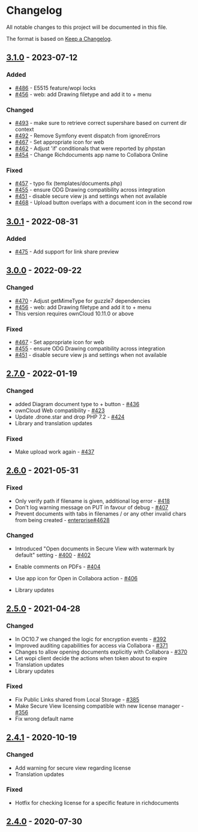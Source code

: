 # Changelog

All notable changes to this project will be documented in this file.

The format is based on [Keep a Changelog](http://keepachangelog.com/en/1.0.0/).

## [3.1.0] - 2023-07-12

### Added

- [#486](https://github.com/owncloud/richdocuments/pull/486) - E5515 feature/wopi locks
- [#456](https://github.com/owncloud/richdocuments/pull/456) - web: add Drawing filetype and add it to + menu

### Changed

- [#493](https://github.com/owncloud/richdocuments/pull/493) - make sure to retrieve correct supershare based on current dir context
- [#492](https://github.com/owncloud/richdocuments/pull/492) - Remove Symfony event dispatch from ignoreErrors
- [#467](https://github.com/owncloud/richdocuments/pull/467) - Set appropriate icon for web
- [#462](https://github.com/owncloud/richdocuments/pull/462) - Adjust 'if' conditionals that were reported by phpstan
- [#454](https://github.com/owncloud/richdocuments/pull/454) - Change Richdocuments app name to Collabora Online

### Fixed

- [#457](https://github.com/owncloud/richdocuments/pull/457) - typo fix (templates/documents.php)
- [#455](https://github.com/owncloud/richdocuments/pull/455) - ensure ODG Drawing compatibility across integration
- [#451](https://github.com/owncloud/richdocuments/pull/451) - disable secure view js and settings when not available
- [#468](https://github.com/owncloud/richdocuments/pull/468) - Upload button overlaps with a document icon in the second row


## [3.0.1] - 2022-08-31

### Added

- [#475](https://github.com/owncloud/richdocuments/pull/475) - Add support for link share preview 


## [3.0.0] - 2022-09-22

### Changed

- [#470](https://github.com/owncloud/richdocuments/pull/470) - Adjust getMimeType for guzzle7 dependencies
- [#456](https://github.com/owncloud/richdocuments/pull/456) - web: add Drawing filetype and add it to + menu
- This version requires ownCloud 10.11.0 or above

### Fixed

- [#467](https://github.com/owncloud/richdocuments/pull/467) - Set appropriate icon for web
- [#455](https://github.com/owncloud/richdocuments/pull/455) - ensure ODG Drawing compatibility across integration
- [#451](https://github.com/owncloud/richdocuments/pull/451) - disable secure view js and settings when not available


## [2.7.0] - 2022-01-19

### Changed

- added Diagram document type to + button - [#436](https://github.com/owncloud/richdocuments/pull/436)
- ownCloud Web compatibility - [#423](https://github.com/owncloud/richdocuments/pull/423)
- Update .drone.star and drop PHP 7.2 - [#424](https://github.com/owncloud/richdocuments/pull/424)
- Library and translation updates

### Fixed

- Make upload work again - [#437](https://github.com/owncloud/richdocuments/pull/437)

## [2.6.0] - 2021-05-31

### Fixed

- Only verify path if filename is given, additional log error - [#418](https://github.com/owncloud/richdocuments/pull/418)
- Don't log warning message on PUT in favour of debug - [#407](https://github.com/owncloud/richdocuments/pull/407)
- Prevent documents with tabs in filenames / or any other invalid chars from being created - [enterprise#4628](https://github.com/owncloud/enterprise/issues/4628)

### Changed

- Introduced "Open documents in Secure View with watermark by default" setting - [#400](https://github.com/owncloud/richdocuments/pull/400) - [#402](https://github.com/owncloud/richdocuments/pull/402)
- Enable comments on PDFs - [#404](https://github.com/owncloud/richdocuments/pull/404)
- Use app icon for Open in Collabora action - [#406](https://github.com/owncloud/richdocuments/pull/406)


- Library updates


## [2.5.0] - 2021-04-28

### Changed

- In OC10.7 we changed the logic for encryption events -  [#392](https://github.com/owncloud/richdocuments/pull/392)
- Improved auditing capabilities for access via Collabora - [#371](https://github.com/owncloud/richdocuments/pull/371)
- Changes to allow opening documents explicitly with Collabora - [#370](https://github.com/owncloud/richdocuments/pull/370)
- Let wopi client decide the actions when token about to expire
- Translation updates
- Library updates

### Fixed
- Fix Public Links shared from Local Storage - [#385](https://github.com/owncloud/richdocuments/pull/385)
- Make Secure View licensing compatible with new license manager - [#356](https://github.com/owncloud/richdocuments/pull/356)
- Fix wrong default name


## [2.4.1] - 2020-10-19

### Changed
- Add warning for secure view regarding license
- Translation updates

### Fixed
- Hotfix for checking license for a specific feature in richdocuments


## [2.4.0] - 2020-07-30


[Unreleased]: https://github.com/owncloud/guests/compare/v3.1.0...master
[3.1.0]: https://github.com/owncloud/guests/compare/v3.0.1...v3.1.0
[3.0.1]: https://github.com/owncloud/guests/compare/v3.0.0...v3.0.1
[3.0.0]: https://github.com/owncloud/guests/compare/v2.7.0...v3.0.0
[2.7.0]: https://github.com/owncloud/guests/compare/v2.6.0...v2.7.0
[2.6.0]: https://github.com/owncloud/guests/compare/v2.5.0...v2.6.0
[2.5.0]: https://github.com/owncloud/guests/compare/v2.4.1...v2.5.0
[2.4.1]: https://github.com/owncloud/guests/compare/v2.4.0...v2.4.1
[2.4.0]: https://github.com/owncloud/guests/compare/v2.2.0...v2.4.0

